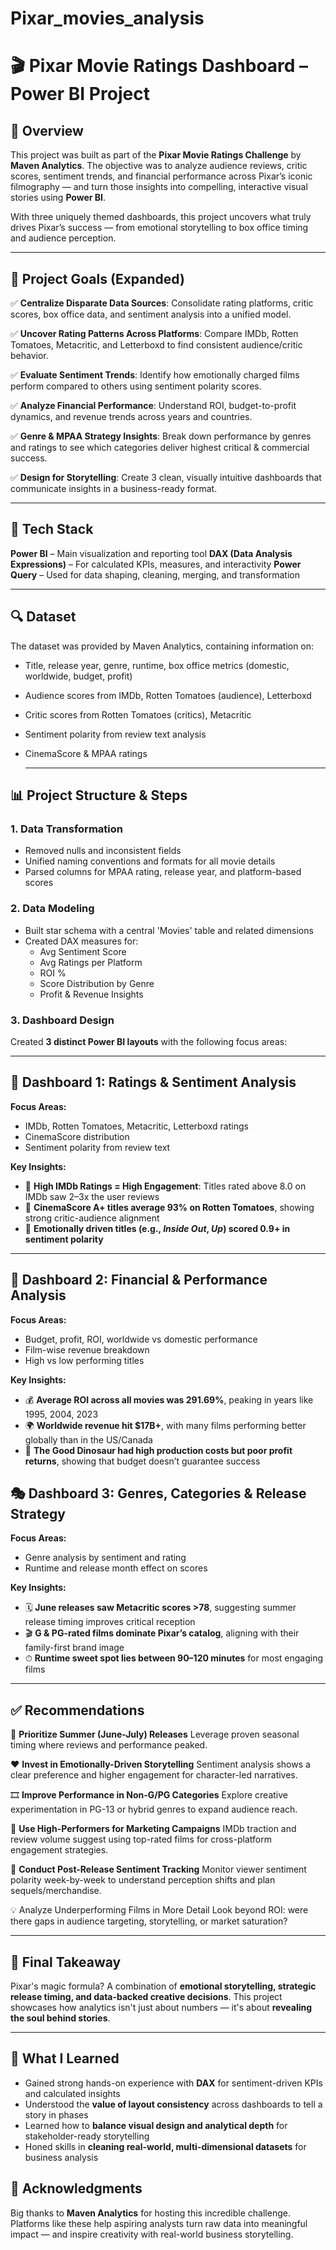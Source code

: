 # Pixar_movies_analysis

# 🎬 Pixar Movie Ratings Dashboard – Power BI Project

## 📌 Overview  
This project was built as part of the **Pixar Movie Ratings Challenge** by **Maven Analytics**. The objective was to analyze audience reviews, critic scores, sentiment trends, and financial performance across Pixar’s iconic filmography — and turn those insights into compelling, interactive visual stories using **Power BI**.

With three uniquely themed dashboards, this project uncovers what truly drives Pixar’s success — from emotional storytelling to box office timing and audience perception.

---

## 🎯 Project Goals (Expanded)

✅ **Centralize Disparate Data Sources**: Consolidate rating platforms, critic scores, box office data, and sentiment analysis into a unified model.

✅ **Uncover Rating Patterns Across Platforms**: Compare IMDb, Rotten Tomatoes, Metacritic, and Letterboxd to find consistent audience/critic behavior.

✅ **Evaluate Sentiment Trends**: Identify how emotionally charged films perform compared to others using sentiment polarity scores.

✅ **Analyze Financial Performance**: Understand ROI, budget-to-profit dynamics, and revenue trends across years and countries.

✅ **Genre & MPAA Strategy Insights**: Break down performance by genres and ratings to see which categories deliver highest critical & commercial success.

✅ **Design for Storytelling**: Create 3 clean, visually intuitive dashboards that communicate insights in a business-ready format.

---

## 🧰 Tech Stack
**Power BI** – Main visualization and reporting tool
**DAX (Data Analysis Expressions)** – For calculated KPIs, measures, and interactivity
**Power Query** – Used for data shaping, cleaning, merging, and transformation

---

## 🔍 Dataset  
The dataset was provided by Maven Analytics, containing information on:  
- Title, release year, genre, runtime, box office metrics (domestic, worldwide, budget, profit)  
- Audience scores from IMDb, Rotten Tomatoes (audience), Letterboxd  
- Critic scores from Rotten Tomatoes (critics), Metacritic  
- Sentiment polarity from review text analysis  
- CinemaScore & MPAA ratings

  ---

## 📊 Project Structure & Steps

### 1. **Data Transformation**
- Removed nulls and inconsistent fields  
- Unified naming conventions and formats for all movie details  
- Parsed columns for MPAA rating, release year, and platform-based scores  

### 2. **Data Modeling**
- Built star schema with a central 'Movies' table and related dimensions  
- Created DAX measures for:
  - Avg Sentiment Score
  - Avg Ratings per Platform
  - ROI %
  - Score Distribution by Genre
  - Profit & Revenue Insights


### 3. **Dashboard Design**
Created **3 distinct Power BI layouts** with the following focus areas:

---

## 🧠 Dashboard 1: **Ratings & Sentiment Analysis**

**Focus Areas:**
- IMDb, Rotten Tomatoes, Metacritic, Letterboxd ratings  
- CinemaScore distribution  
- Sentiment polarity from review text

**Key Insights:**
- 🎯 **High IMDb Ratings = High Engagement**: Titles rated above 8.0 on IMDb saw 2–3x the user reviews  
- 🍿 **CinemaScore A+ titles average 93% on Rotten Tomatoes**, showing strong critic-audience alignment  
- 🧠 **Emotionally driven titles (e.g., *Inside Out*, *Up*) scored 0.9+ in sentiment polarity**

---

## 🎥 Dashboard 2: **Financial & Performance Analysis**

**Focus Areas:**
- Budget, profit, ROI, worldwide vs domestic performance  
- Film-wise revenue breakdown  
- High vs low performing titles  

**Key Insights:**
- 💰 **Average ROI across all movies was 291.69%**, peaking in years like 1995, 2004, 2023  
- 🌍 **Worldwide revenue hit $17B+**, with many films performing better globally than in the US/Canada  
- 💸 **The Good Dinosaur had high production costs but poor profit returns**, showing that budget doesn’t guarantee success


## 🎭 Dashboard 3: **Genres, Categories & Release Strategy**

**Focus Areas:**
- Genre analysis by sentiment and rating  
- Runtime and release month effect on scores

**Key Insights:**
- 🗓 **June releases saw Metacritic scores >78**, suggesting summer release timing improves critical reception  
- 🎬 **G & PG-rated films dominate Pixar’s catalog**, aligning with their family-first brand image  
- ⏱ **Runtime sweet spot lies between 90–120 minutes** for most engaging films

---

## ✅ Recommendations

🎯 **Prioritize Summer (June-July) Releases**
Leverage proven seasonal timing where reviews and performance peaked.

❤️ **Invest in Emotionally-Driven Storytelling**
Sentiment analysis shows a clear preference and higher engagement for character-led narratives.

🎞 **Improve Performance in Non-G/PG Categories**
Explore creative experimentation in PG-13 or hybrid genres to expand audience reach.

📣 **Use High-Performers for Marketing Campaigns**
IMDb traction and review volume suggest using top-rated films for cross-platform engagement strategies.

🧪 **Conduct Post-Release Sentiment Tracking**
Monitor viewer sentiment polarity week-by-week to understand perception shifts and plan sequels/merchandise.

💡 Analyze Underperforming Films in More Detail
Look beyond ROI: were there gaps in audience targeting, storytelling, or market saturation?

---

## 🎯 Final Takeaway  
Pixar's magic formula? A combination of **emotional storytelling, strategic release timing, and data-backed creative decisions**. This project showcases how analytics isn't just about numbers — it's about **revealing the soul behind stories**.

---

## 🧠 What I Learned  
- Gained strong hands-on experience with **DAX** for sentiment-driven KPIs and calculated insights  
- Understood the **value of layout consistency** across dashboards to tell a story in phases  
- Learned how to **balance visual design and analytical depth** for stakeholder-ready storytelling  
- Honed skills in **cleaning real-world, multi-dimensional datasets** for business analysis


## 🙌 Acknowledgments  
Big thanks to **Maven Analytics** for hosting this incredible challenge. Platforms like these help aspiring analysts turn raw data into meaningful impact — and inspire creativity with real-world business storytelling.

